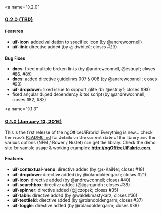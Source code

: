 <a name="0.2.0"</a>
### [0.2.0 (TBD)](https://github.com/ngOfficeUIFabric/ng-officeuifabric/tree/dev)

#### Features

- **uif-icon**: added validation to specified icon (by @andrewconnell)
- **uif-link**: directive added (by @tdwhite0; closes #23)

#### Bug Fixes

- **docs**: fixed multiple broken links (by @andrewconnell, @estruyf; closes #86, #89)
- **docs**: added directive guidelines 007 & 008 (by @andrewconnell; closes #93)
- **uif-dropdown**: fixed issue to support jqlite (by @estruyf; closes #98)
- fixed angular duped dependency & tsd script (by @andrewconnell; closes #82, #83)


<a name="0.1.3"</a>
### [0.1.3 (January 13, 2016)](https://github.com/ngOfficeUIFabric/ng-officeuifabric/releases/tag/0.1.3)

This is the first release of the ngOfficeUiFabric! Everything is new… check the repo’s [README.md](https://github.com/ngOfficeUIFabric/ng-officeuifabric/blob/master/README.md) for details on the current state of the library and the various options (NPM / Bower / NuGet) can get the library. Check the demo site for sample usage & working examples: **http://ngOfficeUiFabric.com**.

#### Features

- **uif-contextual-menu**: directive added (by @s-KaiNet; closes #18)
- **uif-dropdown**: directive added (by @rolandoldengarm; closes #21)
- **uif-icon**: directive added (by @andrewconnell; closes #40)
- **uif-searchbox**: directive added (@jigargandhi; closes #39)
- **uif-spinner**: directive added (@jjczopek; closes #35)
- **uif-table**: directive added (by @waldekmastykarz; closes #36)
- **uif-textfield**: directive added (by @rolandoldengarm; closes #37)
- **uif-toggle**: directive added (by @rolandoldengarm; closes #38)
